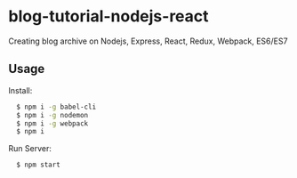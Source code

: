 # blog-tutorial-nodejs-react

Creating blog archive on Nodejs, Express, React, Redux, Webpack, ES6/ES7

Usage
-----

Install:

```bash
  $ npm i -g babel-cli
  $ npm i -g nodemon
  $ npm i -g webpack
  $ npm i
```

Run Server:

```bash
  $ npm start
```
